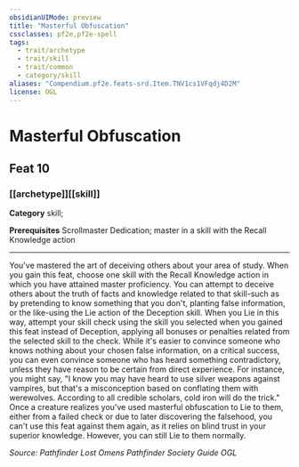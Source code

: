 ```yaml
---
obsidianUIMode: preview
title: "Masterful Obfuscation"
cssclasses: pf2e,pf2e-spell
tags:
  - trait/archetype
  - trait/skill
  - trait/common
  - category/skill
aliases: "Compendium.pf2e.feats-srd.Item.TNV1cs1VFqdj4D2M"
license: OGL
---
```

# Masterful Obfuscation
## Feat 10
### [[archetype]][[skill]]

**Category** skill; 



**Prerequisites** Scrollmaster Dedication; master in a skill with the Recall Knowledge action
* * *
You've mastered the art of deceiving others about your area of study. When you gain this feat, choose one skill with the Recall Knowledge action in which you have attained master proficiency. You can attempt to deceive others about the truth of facts and knowledge related to that skill-such as by pretending to know something that you don't, planting false information, or the like-using the Lie action of the Deception skill. When you Lie in this way, attempt your skill check using the skill you selected when you gained this feat instead of Deception, applying all bonuses or penalties related from the selected skill to the check. While it's easier to convince someone who knows nothing about your chosen false information, on a critical success, you can even convince someone who has heard something contradictory, unless they have reason to be certain from direct experience. For instance, you might say, "I know you may have heard to use silver weapons against vampires, but that's a misconception based on conflating them with werewolves. According to all credible scholars, cold iron will do the trick." Once a creature realizes you've used masterful obfuscation to Lie to them, either from a failed check or due to later discovering the falsehood, you can't use this feat against them again, as it relies on blind trust in your superior knowledge. However, you can still Lie to them normally.

*Source: Pathfinder Lost Omens Pathfinder Society Guide*
*OGL*